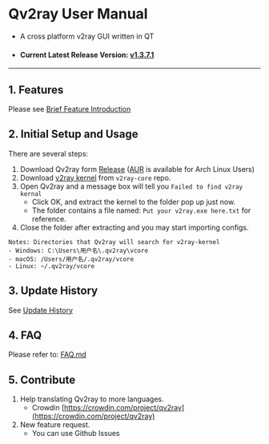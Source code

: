 # Qv2ray User Manual

- A cross platform v2ray GUI written in QT

- #### Current Latest Release Version: [v1.3.7.1](./ReleaseNotes/1.3/v1.3.7.1.md)

--------

## 1. Features

Please see [Brief Feature Introduction](./Features.md)

## 2. Initial Setup and Usage

There are several steps:

1. Download Qv2ray form [Release](https://github.com/lhy0403/Qv2ray/releases/latest) ([AUR](https://aur.archlinux.org/packages/qv2ray/) is available for Arch Linux Users)
2. Download [v2ray kernel](https://github.com/v2ray/v2ray-core/releases/latest) from `v2ray-core` repo.
3. Open Qv2ray and a message box will tell you `Failed to find v2ray kernal`
   - Click OK, and extract the kernel to the folder pop up just now.
   - The folder contains a file named: `Put your v2ray.exe here.txt` for reference.
4. Close the folder after extracting and you may start importing configs.

```
Notes: Directories that Qv2ray will search for v2ray-kernel
- Windows: C:\Users\用户名\.qv2ray\vcore
- macOS: /Users/用户名/.qv2ray/vcore
- Linux: ~/.qv2ray/vcore
```


## 3. Update History

See [Update History](./History.md)

## 4. FAQ

Please refer to: [FAQ.md](./FAQ.md)

## 5. Contribute

1. Help translating Qv2ray to more languages. 
   - Crowdin [https://crowdin.com/project/qv2ray](https://crowdin.com/project/qv2ray)
2. New feature request.
   - You can use Github Issues
